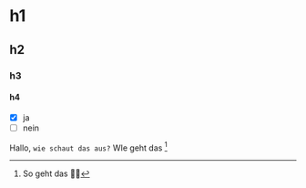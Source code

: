 # h1
## h2
### h3
#### h4
- [x] ja
- [ ] nein

Hallo, `wie schaut das aus?` WIe geht das [^so]


[^so]: So geht das :biking_woman:
